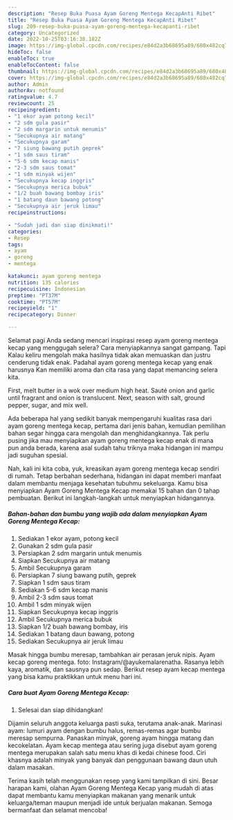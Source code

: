 ```yaml
---
description: "Resep Buka Puasa Ayam Goreng Mentega KecapAnti Ribet"
title: "Resep Buka Puasa Ayam Goreng Mentega KecapAnti Ribet"
slug: 209-resep-buka-puasa-ayam-goreng-mentega-kecapanti-ribet
category: Uncategorized
date: 2022-10-25T03:16:38.182Z
image: https://img-global.cpcdn.com/recipes/e84d2a3b68695a89/680x482cq70/ayam-goreng-mentega-kecap-foto-resep-utama.jpg
hideToc: false
enableToc: true
enableTocContent: false
thumbnail: https://img-global.cpcdn.com/recipes/e84d2a3b68695a89/680x482cq70/ayam-goreng-mentega-kecap-foto-resep-utama.jpg
cover: https://img-global.cpcdn.com/recipes/e84d2a3b68695a89/680x482cq70/ayam-goreng-mentega-kecap-foto-resep-utama.jpg
author: Admin
authorAv: notfound
ratingvalue: 4.7
reviewcount: 25
recipeingredient:
- "1 ekor ayam potong kecil"
- "2 sdm gula pasir"
- "2 sdm margarin untuk menumis"
- "Secukupnya air matang"
- "Secukupnya garam"
- "7 siung bawang putih geprek"
- "1 sdm saus tiram"
- "5-6 sdm kecap manis"
- "2-3 sdm saus tomat"
- "1 sdm minyak wijen"
- "Secukupnya kecap inggris"
- "Secukupnya merica bubuk"
- "1/2 buah bawang bombay iris"
- "1 batang daun bawang potong"
- "Secukupnya air jeruk limau"
recipeinstructions:

- "Sudah jadi dan siap dinikmati!"
categories:
- Resep
tags:
- ayam
- goreng
- mentega

katakunci: ayam goreng mentega 
nutrition: 135 calories
recipecuisine: Indonesian
preptime: "PT37M"
cooktime: "PT57M"
recipeyield: "1"
recipecategory: Dinner

---
```



Selamat pagi Anda sedang mencari inspirasi resep ayam goreng mentega kecap yang menggugah selera? Cara menyiapkannya sangat gampang. Tapi Kalau keliru mengolah maka hasilnya tidak akan memuaskan dan justru cenderung tidak enak. Padahal ayam goreng mentega kecap yang enak harusnya Kan memiliki aroma dan cita rasa yang dapat memancing selera kita.


First, melt butter in a wok over medium high heat. Sauté onion and garlic until fragrant and onion is translucent. Next, season with salt, ground pepper, sugar, and mix well.

Ada beberapa hal yang sedikit banyak mempengaruhi kualitas rasa dari ayam goreng mentega kecap, pertama dari jenis bahan, kemudian pemilihan bahan segar hingga cara mengolah dan menghidangkannya. Tak perlu pusing jika mau menyiapkan ayam goreng mentega kecap enak di mana pun anda berada, karena asal sudah tahu triknya maka hidangan ini mampu jadi suguhan spesial.


Nah, kali ini kita coba, yuk, kreasikan ayam goreng mentega kecap sendiri di rumah. Tetap berbahan sederhana, hidangan ini dapat memberi manfaat dalam membantu menjaga kesehatan tubuhmu sekeluarga. Kamu bisa menyiapkan Ayam Goreng Mentega Kecap memakai 15 bahan dan 0 tahap pembuatan. Berikut ini langkah-langkah untuk menyiapkan hidangannya.

<!--inarticleads1-->

##### Bahan-bahan dan bumbu yang wajib ada dalam menyiapkan Ayam Goreng Mentega Kecap:

1. Sediakan 1 ekor ayam, potong kecil
1. Gunakan 2 sdm gula pasir
1. Persiapkan 2 sdm margarin untuk menumis
1. Siapkan Secukupnya air matang
1. Ambil Secukupnya garam
1. Persiapkan 7 siung bawang putih, geprek
1. Siapkan 1 sdm saus tiram
1. Sediakan 5-6 sdm kecap manis
1. Ambil 2-3 sdm saus tomat
1. Ambil 1 sdm minyak wijen
1. Siapkan Secukupnya kecap inggris
1. Ambil Secukupnya merica bubuk
1. Siapkan 1/2 buah bawang bombay, iris
1. Sediakan 1 batang daun bawang, potong
1. Sediakan Secukupnya air jeruk limau


Masak hingga bumbu meresap, tambahkan air perasan jeruk nipis. Ayam kecap goreng mentega. foto: Instagram/@ayukemalarenatha. Rasanya lebih kaya, aromatik, dan sausnya pun sedap. Berikut resep ayam kecap mentega yang bisa kamu praktikkan untuk menu hari ini. 

<!--inarticleads2-->

##### Cara buat Ayam Goreng Mentega Kecap:


1. Selesai dan siap dihidangkan!

Dijamin seluruh anggota keluarga pasti suka, terutama anak-anak. Marinasi ayam: lumuri ayam dengan bumbu halus, remas-remas agar bumbu meresap sempurna. Panaskan minyak, goreng ayam hingga matang dan kecokelatan. Ayam kecap mentega atau sering juga disebut ayam goreng mentega merupakan salah satu menu khas di kedai chinese food. Ciri khasnya adalah minyak yang banyak dan penggunaan bawang daun utuh dalam masakan. 

Terima kasih telah menggunakan resep yang kami tampilkan di sini. Besar harapan kami, olahan Ayam Goreng Mentega Kecap yang mudah di atas dapat membantu kamu menyiapkan makanan yang menarik untuk keluarga/teman maupun menjadi ide untuk berjualan makanan. Semoga bermanfaat dan selamat mencoba!
